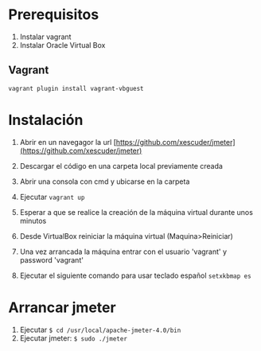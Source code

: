 # Prerequisitos

1. Instalar vagrant
1. Instalar Oracle Virtual Box


## Vagrant

``vagrant plugin install vagrant-vbguest``

# Instalación

1. Abrir en un navegagor la url [https://github.com/xescuder/jmeter](https://github.com/xescuder/jmeter)

1. Descargar el código en una carpeta local previamente creada
1. Abrir una consola con cmd y ubicarse en la carpeta
1. Ejecutar ``vagrant up`` 
1. Esperar a que se realice la creación de la máquina virtual durante unos minutos
1. Desde VirtualBox reiniciar la máquina virtual (Maquina>Reiniciar) 
1. Una vez arrancada la máquina entrar con el usuario 'vagrant' y password 'vagrant'
1. Ejecutar el siguiente comando para usar teclado español
``setxkbmap es`` 

# Arrancar jmeter

1. Ejecutar ``$ cd /usr/local/apache-jmeter-4.0/bin``
1. Ejecutar jmeter: ``$ sudo ./jmeter``
